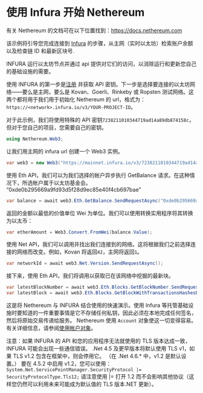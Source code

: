 # 使用 Infura 开始 Nethereum


有关 Nethereum 的文档可在以下位置找到：<https://docs.nethereum.com>

该示例将引导您完成连接到 [Infura](https://www.infura.io) 的步骤，从主网（实时以太坊）检索账户余额以及检查链 ID 和最新区块号.


INFURA 运行以太坊节点并通过 api 提供对它们的访问，以消除运行和更新您自己的基础设施的需要。

使用 INFURA 的第一步是[注册](https://infura.io/register) 并获取 API 密钥。下一步是选择要连接的以太坊网络——要么是主网，要么是 Kovan、Goerli、Rinkeby 或 Ropsten 测试网络。这两个都将用于我们用于初始化 Nethereum 的 url，格式为：`https://<network>.infura.io/v3/YOUR-PROJECT-ID`。

对于此示例，我们将使用特殊的 API 密钥`7238211010344719ad14a89db874158c`，但对于您自己的项目，您需要自己的密钥。

```C#
using Nethereum.Web3;
```
让我们用主网的 infura url 创建一个 Web3 实例。

```C#
var web3 = new Web3("https://mainnet.infura.io/v3/7238211010344719ad14a89db874158c");
```

使用 Eth API，我们可以为我们选择的帐户异步执行 GetBalance 请求。在这种情况下，所选帐户属于以太坊基金会。 “0xde0b295669a9fd93d5f28d9ec85e40f4cb697bae”

```C#
var balance = await web3.Eth.GetBalance.SendRequestAsync("0xde0b295669a9fd93d5f28d9ec85e40f4cb697bae");
```

返回的金额以最低的价值单位 Wei 为单位。我们可以使用转换实用程序将其转换为以太币：

```csharp
var etherAmount = Web3.Convert.FromWei(balance.Value);
```

使用 Net API，我们可以调用并找出我们连接到的网络。这将根据我们之前选择连接的网络而改变。例如，Kovan 将返回`42`，主网将返回`1`。

```C#
var networkId = await web3.Net.Version.SendRequestAsync();
```

接下来，使用 Eth API，我们将调用以获取已在该网络中挖掘的最新块。

```C#
var latestBlockNumber = await web3.Eth.Blocks.GetBlockNumber.SendRequestAsync();
var latestBlock = await web3.Eth.Blocks.GetBlockWithTransactionsHashesByNumber.SendRequestAsync(latestBlockNumber);
```

这是将 Nethereum 与 INFURA 结合使用的快速演示。使用 Infura 等托管基础设施时要知道的一件重要事情是它不存储任何私钥，因此必须在本地完成任何签名，然后将原始交易传递给服务。 Nethereum 使用 `Account` 对象使这一切变得容易。有关详细信息，请参阅[使用帐户对象](https://docs.nethereum.com/en/latest/Nethereum.Workbooks/docs/nethereum-using-account-objects/#sending-a-transaction)。

注意：如果 INFURA 的 API 和您的应用程序无法就使用的 TLS 版本达成一致，INFURA 可能会出现一些通信错误。 .Net 4.5 及更早版本将默认使用 TLS v1，如果 TLS v1.2 包含在框架中，则会停用它。 （在 .Net 4.6.* 中，v1.2 是默认设置。）
要在 4.5.2 中启用 v1.2，您可以使用：
`System.Net.ServicePointManager.SecurityProtocol |= SecurityProtocolType.Tls12;` 请注意使用 |= 打开 1.2 而不会影响其他协议（这样您仍然可以利用未来可能成为默认值的 TLS 版本.NET 更新）。
